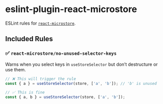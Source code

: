 # eslint-plugin-react-microstore

ESLint rules for [`react-microstore`](https://npmjs.com/package/react-microstore).

## Included Rules

### ✅ `react-microstore/no-unused-selector-keys`

Warns when you select keys in `useStoreSelector` but don’t destructure or use them.

```ts
// ❌ This will trigger the rule
const { a } = useStoreSelector(store, ['a', 'b']); // 'b' is unused

// ✅ This is fine
const { a, b } = useStoreSelector(store, ['a', 'b']);
